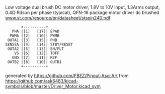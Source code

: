 Low voltage dual brush DC motor driver, 1.8V to 10V input, 1.3Arms output, 0.4Ω Rdson per phase (typical), QFN-16 package
motor driver dc brushed
www.st.com/resource/en/datasheet/stspin240.pdf


	       +----------+
	   PHA |[1]   [17]| EPAD
	  PWMA |[2]   [16]| PWMB
	 OUTA1 |[3]   [15]| PHB
	SENSEA |[4]   [14]| STBY/RESET
	 OUTA2 |[5]   [13]| EN/FLT
	    VS |[6]   [12]| TOFF
	   GND |[7]   [11]| REF
	 OUTB2 |[8]   [10]| OUTB1
	       +----------+


generated by https://github.com/FBEZ/Pinout-AsciiArt from https://github.com/ask6483/kicad-symbols/blob/master/Driver_Motor.kicad_sym